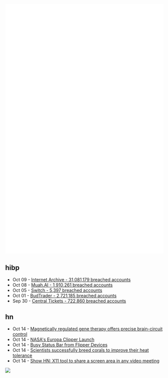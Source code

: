 ![Metrics](https://raw.githubusercontent.com/phixion/phixion/master/metrics.svg)

## hibp

<!--
for https://github.com/phixion/phixion/blob/main/.github/workflows/feeds.yml
-->
<!--START_SECTION:haveibeenpwnd-->
- Oct 09 - [Internet Archive - 31,081,179 breached accounts](https://haveibeenpwned.com/PwnedWebsites#InternetArchive)
- Oct 08 - [Muah.AI - 1,910,261 breached accounts](https://haveibeenpwned.com/PwnedWebsites#Muah)
- Oct 05 - [Switch - 5,397 breached accounts](https://haveibeenpwned.com/PwnedWebsites#Switch)
- Oct 01 - [BudTrader - 2,721,185 breached accounts](https://haveibeenpwned.com/PwnedWebsites#BudTrader)
- Sep 30 - [Central Tickets - 722,860 breached accounts](https://haveibeenpwned.com/PwnedWebsites#CentralTickets)
<!--END_SECTION:haveibeenpwnd-->

## hn

<!--
for https://github.com/phixion/phixion/blob/main/.github/workflows/feeds.yml
-->
<!--START_SECTION:hn-->
- Oct 14 - [Magnetically regulated gene therapy offers precise brain-circuit control](https://news.weill.cornell.edu/news/2024/10/magnetically-regulated-gene-therapy-tech-offers-precise-brain-circuit-control)
- Oct 14 - [NASA's Europa Clipper Launch](https://www.youtube.com/watch?v=lQToTWKwtuw)
- Oct 14 - [Busy Status Bar from Flipper Devices](https://busy.bar/?hn)
- Oct 14 - [Scientists successfully breed corals to improve their heat tolerance](https://phys.org/news/2024-10-scientists-successfully-corals-tolerance.html)
- Oct 14 - [Show HN: X11 tool to share a screen area in any video meeting](https://github.com/splitbrain/clipscreen)
<!--END_SECTION:hn-->

<!--
for https://yhype.me
-->
![](https://hit.yhype.me/github/profile?user_id=13013670)

